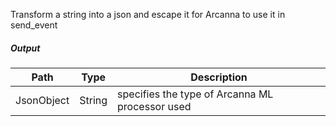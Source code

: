 Transform a string into a json and escape it for Arcanna to use it in send_event

##### Output

| **Path** | **Type** | **Description** |
| --- | --- | --- |
| JsonObject| String | specifies the type of Arcanna ML processor used  | 